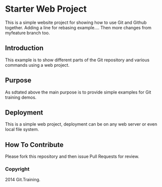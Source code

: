 # Starter Web Project

This is a simple website project for
showing how to use Git and Github together.
Adding a line for rebasing example....
Then more changes from myfeature branch too.

## Introduction

This example is to show different parts
of the Git repository and various commands
using a web project.

## Purpose

As sdtated above the main purpose is to
provide simple examples for Git training
demos.

## Deployment

This is a simple web project, deployment
can be on any web server or even local
file system. 

## How To Contribute

Please fork this repository and then issue Pull Requests for
review.

### Copyright

2014 Git.Training.